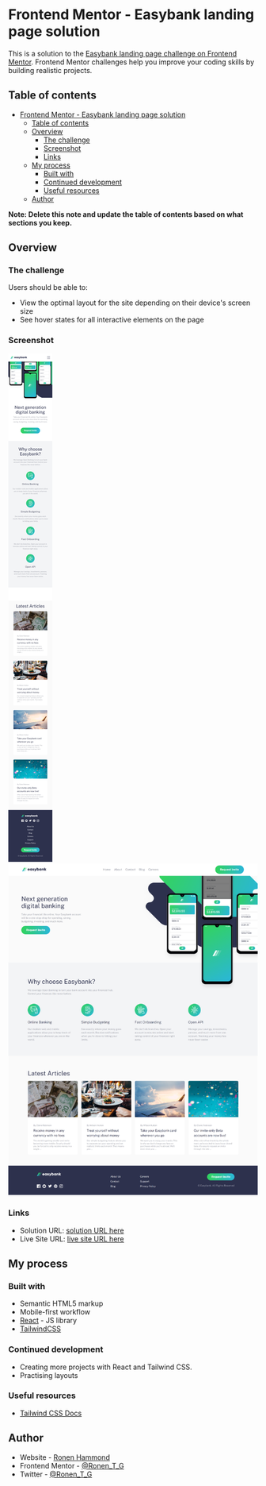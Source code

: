 # Frontend Mentor - Easybank landing page solution

This is a solution to the [Easybank landing page challenge on Frontend Mentor](https://www.frontendmentor.io/challenges/easybank-landing-page-WaUhkoDN). Frontend Mentor challenges help you improve your coding skills by building realistic projects. 

## Table of contents

- [Frontend Mentor - Easybank landing page solution](#frontend-mentor---easybank-landing-page-solution)
  - [Table of contents](#table-of-contents)
  - [Overview](#overview)
    - [The challenge](#the-challenge)
    - [Screenshot](#screenshot)
    - [Links](#links)
  - [My process](#my-process)
    - [Built with](#built-with)
    - [Continued development](#continued-development)
    - [Useful resources](#useful-resources)
  - [Author](#author)

**Note: Delete this note and update the table of contents based on what sections you keep.**

## Overview

### The challenge

Users should be able to:

- View the optimal layout for the site depending on their device's screen size
- See hover states for all interactive elements on the page

### Screenshot

![](./screenshot_1.png)
![](./screenshot_2.png)

### Links

- Solution URL: [solution URL here](https://www.frontendmentor.io/solutions/easybank-landing-page-using-react-and-tailwindcss-11MGk1gXsi)
- Live Site URL: [live site URL here](https://easybank-landing-page-navy-eight.vercel.app/)

## My process

### Built with

- Semantic HTML5 markup
- Mobile-first workflow
- [React](https://reactjs.org/) - JS library
- [TailwindCSS](https://www.tailwindcss.com)


### Continued development

- Creating more projects with React and Tailwind CSS.
- Practising layouts

### Useful resources

- [Tailwind CSS Docs](https://www.tailwindcss.com)

## Author

- Website - [Ronen Hammond](https://ronenhammond.netlify.app/)
- Frontend Mentor - [@Ronen_T_G](https://www.frontendmentor.io/profile/RonenTGreat)
- Twitter - [@Ronen_T_G](https://twitter.com/Ronen_T_G)

